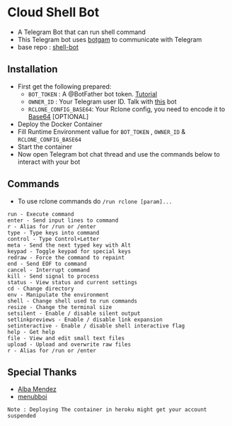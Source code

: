# Cloud Shell Bot
- A Telegram Bot that can run shell command
- This Telegram bot uses [botgam](https://botgram.js.org) to communicate with Telegram
- base repo : [shell-bot](1https://github.com/botgram/shell-bot)
## Installation
- First get the following prepared:
  -  `BOT_TOKEN` : A @BotFather bot token. [Tutorial](https://www.siteguarding.com/en/how-to-get-telegram-bot-api-token)
  - `OWNER_ID` : Your Telegram user ID. Talk with [this](https://t.me/userinfobot) bot
  - `RCLONE_CONFIG_BASE64`: Your Rclone config, you need to encode it to [Base64](https://www.base64encode.org) [OPTIONAL]
- Deploy the Docker Container
- Fill Runtime Environment vallue for `BOT_TOKEN` , `OWNER_ID` & `RCLONE_CONFIG_BASE64`
- Start the container
- Now open Telegram bot chat thread and use the commands below to interact with your bot

## Commands
- To use rclone commands do `/run rclone [param]...`
```
run - Execute command
enter - Send input lines to command
r - Alias for /run or /enter
type - Type keys into command
control - Type Control+Letter
meta - Send the next typed key with Alt
keypad - Toggle keypad for special keys
redraw - Force the command to repaint
end - Send EOF to command
cancel - Interrupt command
kill - Send signal to process
status - View status and current settings
cd - Change directory
env - Manipulate the environment
shell - Change shell used to run commands
resize - Change the terminal size
setsilent - Enable / disable silent output
setlinkpreviews - Enable / disable link expansion
setinteractive - Enable / disable shell interactive flag
help - Get help
file - View and edit small text files
upload - Upload and overwrite raw files
r - Alias for /run or /enter
```

## Special Thanks 
- [Alba Mendez ](https://github.com/mildsunrise)
- [menubboi](https://github.com/menubboi)

`Note : Deploying The container in heroku might get your account suspended`

